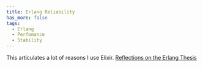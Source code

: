 ```yaml
---
title: Erlang Reliability
has_more: false
tags:
  - Erlang
  - Perfomance
  - Stability
---
```


This articulates a lot of reasons I use Elixir.
[Reflections on the Erlang Thesis](https://dockyard.com/blog/2018/07/18/all-for-reliability-reflections-on-the-erlang-thesis)
